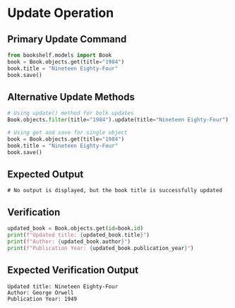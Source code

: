 # Update Operation

## Primary Update Command
```python
from bookshelf.models import Book
book = Book.objects.get(title="1984")
book.title = "Nineteen Eighty-Four"
book.save()
```

## Alternative Update Methods
```python
# Using update() method for bulk updates
Book.objects.filter(title="1984").update(title="Nineteen Eighty-Four")

# Using get and save for single object
book = Book.objects.get(title="1984")
book.title = "Nineteen Eighty-Four"
book.save()
```

## Expected Output
```
# No output is displayed, but the book title is successfully updated
```

## Verification
```python
updated_book = Book.objects.get(id=book.id)
print(f"Updated title: {updated_book.title}")
print(f"Author: {updated_book.author}")
print(f"Publication Year: {updated_book.publication_year}")
```

## Expected Verification Output
```
Updated title: Nineteen Eighty-Four
Author: George Orwell
Publication Year: 1949
```
